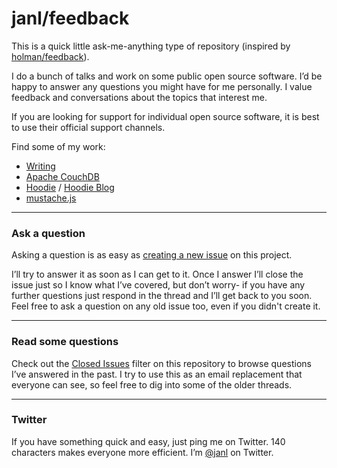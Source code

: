 # janl/feedback

This is a quick little ask-me-anything type of repository (inspired by
[holman/feedback](https://github.com/holman/feedback)).

I do a bunch of talks and work on some public open source software. I’d
be happy to answer any questions you might have for me personally. I
value feedback and conversations about the topics that interest me.

If you are looking for support for individual open source software, it
is best to use their official support channels.

Find some of my work:

 - [Writing](http://writing.jan.io)
 - [Apache CouchDB](http://couchdb.apache.org)
 - [Hoodie](http://hood.ie) / [Hoodie Blog](http://blog.hood.ie)
 - [mustache.js](https://github.com/janl/mustache.js)

---

### Ask a question

Asking a question is as easy as
[creating a new issue](https://github.com/janl/feedback/issues/new) on this
project.

I’ll try to answer it as soon as I can get to it. Once I answer I’ll close the
issue just so I know what I’ve covered, but don’t worry- if you have any further
questions just respond in the thread and I’ll get back to you soon. Feel free to
ask a question on any old issue too, even if you didn't create it.

---

### Read some questions

Check out the [Closed Issues](https://github.com/janl/feedback/issues?sort=created&direction=desc&state=closed&page=1)
filter on this repository to browse questions I’ve answered in the past. I try
to use this as an email replacement that everyone can see, so feel free to dig
into some of the older threads.

---

### Twitter

If you have something quick and easy, just ping me on Twitter. 140 characters
makes everyone more efficient. I’m [@janl](https://twitter.com/janl) on
Twitter.
